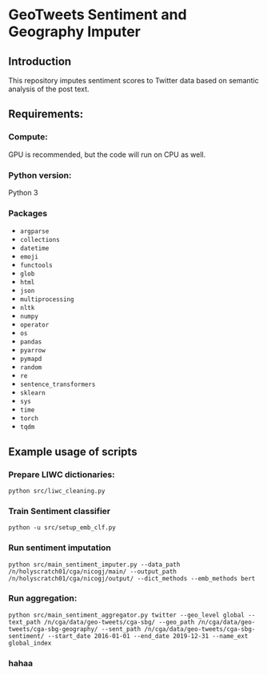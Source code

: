 # GeoTweets Sentiment and Geography Imputer

## Introduction

This repository imputes sentiment scores to Twitter data based on semantic analysis of the post text.

## Requirements:

### Compute:
GPU is recommended, but the code will run on CPU as well.

### Python version:
Python 3

### Packages

- `argparse`
- `collections`
- `datetime`
- `emoji`
- `functools`
- `glob`
- `html`
- `json`
- `multiprocessing`
- `nltk`
- `numpy`
- `operator`
- `os`
- `pandas`
- `pyarrow`
- `pymapd`
- `random`
- `re`
- `sentence_transformers`
- `sklearn`
- `sys`
- `time`
- `torch`
- `tqdm`


## Example usage of scripts

### Prepare LIWC dictionaries:
```
python src/liwc_cleaning.py
```

### Train Sentiment classifier
```
python -u src/setup_emb_clf.py
```

### Run sentiment imputation
```
python src/main_sentiment_imputer.py --data_path /n/holyscratch01/cga/nicogj/main/ --output_path /n/holyscratch01/cga/nicogj/output/ --dict_methods --emb_methods bert
```

### Run aggregation:
```
python src/main_sentiment_aggregator.py twitter --geo_level global --text_path /n/cga/data/geo-tweets/cga-sbg/ --geo_path /n/cga/data/geo-tweets/cga-sbg-geography/ --sent_path /n/cga/data/geo-tweets/cga-sbg-sentiment/ --start_date 2016-01-01 --end_date 2019-12-31 --name_ext global_index
```
### hahaa
